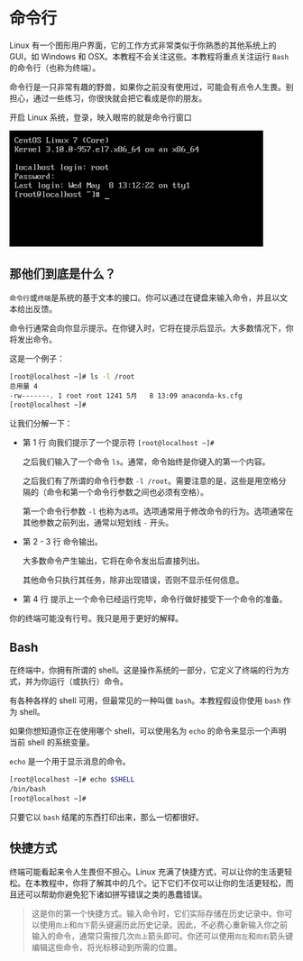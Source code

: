 # 命令行

<!-- https://ryanstutorials.net/linuxtutorial/commandline.php -->

Linux 有一个图形用户界面，它的工作方式非常类似于你熟悉的其他系统上的 GUI，如 Windows 和 OSX。本教程不会关注这些。本教程将重点关注运行 `Bash` 的命令行（也称为终端）。

命令行是一只非常有趣的野兽，如果你之前没有使用过，可能会有点令人生畏。别担心，通过一些练习，你很快就会把它看成是你的朋友。

开启 Linux 系统，登录，映入眼帘的就是命令行窗口

![命令行窗口](../../screenshot/2019-05-08-13-32-46.png)

## 那他们到底是什么？

`命令行`或`终端`是系统的基于文本的接口。你可以通过在键盘来输入命令，并且以文本给出反馈。

命令行通常会向你显示提示。在你键入时，它将在提示后显示。大多数情况下，你将发出命令。

这是一个例子：

```Bash
[root@localhost ~]# ls -l /root
总用量 4
-rw-------. 1 root root 1241 5月   8 13:09 anaconda-ks.cfg
[root@localhost ~]#

```

让我们分解一下：

* 第 1 行
  向我们提示了一个提示符 `[root@localhost ~]#`

  之后我们输入了一个命令 `ls`。通常，命令始终是你键入的第一个内容。

  之后我们有了所谓的命令行参数 `-l /root`。需要注意的是，这些是用空格分隔的（命令和第一个命令行参数之间也必须有空格）。

  第一个命令行参数 `-l` 也称为`选项`。选项通常用于修改命令的行为。选项通常在其他参数之前列出，通常以短划线 `-` 开头。

* 第 2 - 3 行
  命令输出。

  大多数命令产生输出，它将在命令发出后直接列出。

  其他命令只执行其任务，除非出现错误，否则不显示任何信息。

* 第 4 行
  提示上一个命令已经运行完毕，命令行做好接受下一个命令的准备。

你的终端可能没有行号。我只是用于更好的解释。

## Bash

在终端中，你拥有所谓的 shell。这是操作系统的一部分，它定义了终端的行为方式，并为你运行（或执行）命令。

有各种各样的 shell 可用，但最常见的一种叫做 `bash`。本教程假设你使用 `bash` 作为 shell。

如果你想知道你正在使用哪个 shell，可以使用名为 `echo` 的命令来显示一个声明当前 shell 的系统变量。

`echo` 是一个用于显示消息的命令。

```bash
[root@localhost ~]# echo $SHELL
/bin/bash
[root@localhost ~]#

```

只要它以 `bash` 结尾的东西打印出来，那么一切都很好。

## 快捷方式

终端可能看起来令人生畏但不担心。Linux 充满了快捷方式，可以让你的生活更轻松。在本教程中，你将了解其中的几个。记下它们不仅可以让你的生活更轻松，而且还可以帮助你避免犯下诸如拼写错误之类的愚蠢错误。

>这是你的第一个快捷方式。输入命令时，它们实际存储在历史记录中。你可以使用`向上`和`向下`箭头键遍历此历史记录。因此，不必费心重新输入你之前输入的命令，通常只需按几次`向上`箭头即可。你还可以使用`向左`和`向右`箭头键编辑这些命令，将光标移动到所需的位置。
